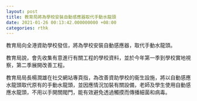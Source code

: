 ```yaml
---
layout: post
title: 教育局將為學校安裝自動感應器取代手動水龍頭
date: 2021-01-26 00:13:42.000000000 +08:00
categories: rthk
---
```


教育局向全港資助學校發信，將為學校安裝自動感應器，取代手動水龍頭。

教育局說，會先收集有意進行有關工程的學校資料，並於今年第一季到學校實地視察，第二季展開改善工程。

教育局局長楊潤雄在社交網站專頁指，為改善資助學校的衞生設施，將以自動感應水龍頭取代原有的手動水龍頭，並因應情況加裝有關設備，老師及學生使用自動感應水龍頭，不用以手開關閥門，能有效避免透過觸摸而傳播細菌和病毒。
